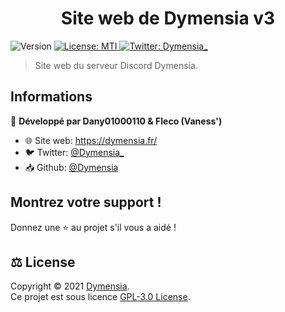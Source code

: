 <h1 align="center">Site web de Dymensia v3</h1>
<p>
  <img alt="Version" src="https://img.shields.io/badge/version- 3.0-blue.svg?cacheSeconds=2592000" />
  <a href="https://github.com/Dymensia/DymensiaWebv3/blob/main/LICENSE" target="_blank">
    <img alt="License: MTI" src="https://img.shields.io/badge/License-MTI-yellow.svg" />
  </a>
  <a href="https://twitter.com/Dymensia_" target="_blank">
    <img alt="Twitter: Dymensia_" src="https://img.shields.io/twitter/follow/Dymensia_.svg?style=social" />
  </a>
</p>

> Site web du serveur Discord Dymensia.

## Informations

👤 **Développé par Dany01000110 & Fleco (Vaness')**

* 🌐 Site web: https://dymensia.fr/
* 🐦 Twitter: [@Dymensia_](https://twitter.com/Dymensia_)
* 📥 Github: [@Dymensia](https://github.com/Dymensia)

## Montrez votre support !

Donnez une ⭐️ au projet s'il vous a aidé !

## ⚖️ License

Copyright © 2021 [Dymensia](https://github.com/Dymensia).<br />
Ce projet est sous licence [GPL-3.0 License](https://github.com/Dymensia/DymensiaWebv3/blob/main/LICENSE).
